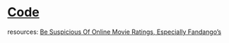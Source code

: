 # [Code](https://github.com/aharo24/machine-learning-jupyternotebook/blob/main/Projects/Capstone.ipynb)


resources:
	[Be Suspicious Of Online Movie Ratings, Especially Fandango’s](https://fivethirtyeight.com/features/fandango-movies-ratings/)

